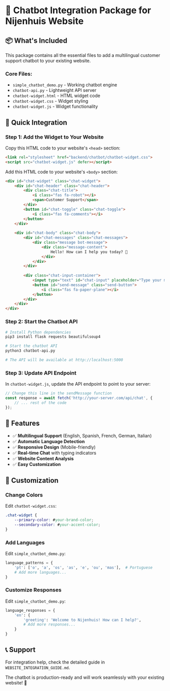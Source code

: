 # 🤖 Chatbot Integration Package for Nijenhuis Website

## 📦 **What's Included**

This package contains all the essential files to add a multilingual customer support chatbot to your existing website.

### **Core Files:**
- `simple_chatbot_demo.py` - Working chatbot engine
- `chatbot-api.py` - Lightweight API server
- `chatbot-widget.html` - HTML widget code
- `chatbot-widget.css` - Widget styling
- `chatbot-widget.js` - Widget functionality

## 🚀 **Quick Integration**

### **Step 1: Add the Widget to Your Website**

Copy this HTML code to your website's `<head>` section:

```html
<link rel="stylesheet" href="backend/chatbot/chatbot-widget.css">
<script src="chatbot-widget.js" defer></script>
```

Add this HTML code to your website's `<body>` section:

```html
<div id="chat-widget" class="chat-widget">
    <div id="chat-header" class="chat-header">
        <div class="chat-title">
            <i class="fas fa-robot"></i>
            <span>Customer Support</span>
        </div>
        <button id="chat-toggle" class="chat-toggle">
            <i class="fas fa-comments"></i>
        </button>
    </div>
    
    <div id="chat-body" class="chat-body">
        <div id="chat-messages" class="chat-messages">
            <div class="message bot-message">
                <div class="message-content">
                    Hello! How can I help you today? 👋
                </div>
            </div>
        </div>
        
        <div class="chat-input-container">
            <input type="text" id="chat-input" placeholder="Type your message..." maxlength="500">
            <button id="send-message" class="send-button">
                <i class="fas fa-paper-plane"></i>
            </button>
        </div>
    </div>
</div>
```

### **Step 2: Start the Chatbot API**

```bash
# Install Python dependencies
pip3 install flask requests beautifulsoup4

# Start the chatbot API
python3 chatbot-api.py

# The API will be available at http://localhost:5000
```

### **Step 3: Update API Endpoint**

In `chatbot-widget.js`, update the API endpoint to point to your server:

```javascript
// Change this line in the sendMessage function
const response = await fetch('http://your-server.com/api/chat', {
    // ... rest of the code
});
```

## 🌟 **Features**

- ✅ **Multilingual Support** (English, Spanish, French, German, Italian)
- ✅ **Automatic Language Detection**
- ✅ **Responsive Design** (Mobile-friendly)
- ✅ **Real-time Chat** with typing indicators
- ✅ **Website Content Analysis**
- ✅ **Easy Customization**

## 🔧 **Customization**

### **Change Colors**
Edit `chatbot-widget.css`:
```css
.chat-widget {
    --primary-color: #your-brand-color;
    --secondary-color: #your-accent-color;
}
```

### **Add Languages**
Edit `simple_chatbot_demo.py`:
```python
language_patterns = {
    'pt': ['o', 'a', 'os', 'as', 'e', 'ou', 'mas'],  # Portuguese
    # Add more languages...
}
```

### **Customize Responses**
Edit `simple_chatbot_demo.py`:
```python
language_responses = {
    'en': {
        'greeting': 'Welcome to Nijenhuis! How can I help?',
        # Add more responses...
    }
}
```

## 📞 **Support**

For integration help, check the detailed guide in `WEBSITE_INTEGRATION_GUIDE.md`.

The chatbot is production-ready and will work seamlessly with your existing website! 🎉 